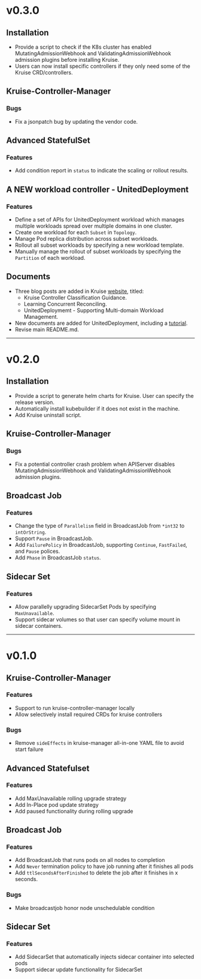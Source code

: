 # v0.3.0

## Installation

- Provide a script to check if the K8s cluster has enabled MutatingAdmissionWebhook and ValidatingAdmissionWebhook admission plugins before installing Kruise.
- Users can now install specific controllers if they only need some of the Kruise CRD/controllers.

## Kruise-Controller-Manager

### Bugs

- Fix a jsonpatch bug by updating the vendor code.

## Advanced StatefulSet

### Features

- Add condition report in `status` to indicate the scaling or rollout results.

## A NEW workload controller - UnitedDeployment

### Features

- Define a set of APIs for UnitedDeployment workload which manages multiple workloads spread over multiple domains in one cluster.
- Create one workload for each `Subset` in `Topology`.
- Manage Pod replica distribution across subset workloads.
- Rollout all subset workloads by specifying a new workload template.
- Manually manage the rollout of subset workloads by specifying the `Partition` of each workload.

## Documents

- Three blog posts are added in Kruise [website](http://openkruise.io/en-us/blog/index.html), titled:
	- Kruise Controller Classification Guidance.
	- Learning Concurrent Reconciling.
	- UnitedDeploymemt - Supporting Multi-domain Workload Management.
- New documents are added for UnitedDeployment, including a [tutorial](./docs/tutorial/uniteddeployment.md).
- Revise main README.md.

---

# v0.2.0

## Installation

- Provide a script to generate helm charts for Kruise. User can specify the release version.
- Automatically install kubebuilder if it does not exist in the machine.
- Add Kruise uninstall script.

## Kruise-Controller-Manager

### Bugs

- Fix a potential controller crash problem when APIServer disables MutatingAdmissionWebhook and ValidatingAdmissionWebhook admission plugins.

## Broadcast Job

### Features

- Change the type of `Parallelism` field in BroadcastJob from `*int32` to `intOrString`.
- Support `Pause` in BroadcastJob.
- Add `FailurePolicy` in BroadcastJob, supporting `Continue`, `FastFailed`, and `Pause` polices.
- Add `Phase` in BroadcastJob `status`.

## Sidecar Set

### Features

- Allow parallelly upgrading SidecarSet Pods by specifying `MaxUnavailable`.
- Support sidecar volumes so that user can specify volume mount in sidecar containers.

---

# v0.1.0

## Kruise-Controller-Manager

### Features

- Support to run kruise-controller-manager locally
- Allow selectively install required CRDs for kruise controllers

### Bugs

- Remove `sideEffects` in kruise-manager all-in-one YAML file to avoid start failure

## Advanced Statefulset

### Features

- Add MaxUnavailable rolling upgrade strategy
- Add In-Place pod update strategy
- Add paused functionality during rolling upgrade

## Broadcast Job

### Features

- Add BroadcastJob that runs pods on all nodes to completion
- Add `Never` termination policy to have job running after it finishes all pods
- Add `ttlSecondsAfterFinished` to delete the job after it finishes in x seconds.

### Bugs

- Make broadcastjob honor node unschedulable condition

## Sidecar Set

### Features

- Add SidecarSet that automatically injects sidecar container into selected pods
- Support sidecar update functionality for SidecarSet
